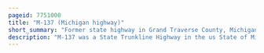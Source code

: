```yaml
---
pageid: 7751000
title: "M-137 (Michigan highway)"
short_summary: "Former state highway in Grand Traverse County, Michigan, United States"
description: "M-137 was a State Trunkline Highway in the us State of Michigan that served as a spur Route to interlochen Center for the Arts and interlochen State Park. It started South of the Park and ran north between two Lakes in the Area and through the Village of Interlochen to the us highway 31 in grand Traverse County. The Highway was initially shown on Maps in 1930 without a Number Number Label and the following Year marked after an Extension. The current Route for the Highway was established in the 1950S. Jurisdiction of the Roadway was transferred from the Michigan Department of Transportation to the Grand Traverse County Road Commission in June 2020, and the Highway Designation was decommissioned in the Process ; Signage was removed by August 2020 to reflect the Changeover."
---
```

